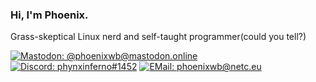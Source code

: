 ### Hi, I'm Phoenix.
Grass-skeptical Linux nerd and self-taught programmer(could you tell?)

[![Mastodon: @phoenixwb@mastodon.online](https://img.shields.io/badge/Mastodon-%40phoenixwb%40mastodon.online-%2331343D?logo=mastodon&style=flat-square)](https://mastodon.online/@phoenixwb)
[![Discord: phynxinferno#1452](https://img.shields.io/badge/Discord-phynxinferno%231452-%2331343D?logo=discord&style=flat-square)](https://discord.com/users/790689361791942707)
[![EMail: phoenixwb@netc.eu](https://img.shields.io/badge/EMail-phoenixwb@netc.eu-%2331343D?logo=thunderbird&style=flat-square)](mailto:phoenixwb@netc.eu)
